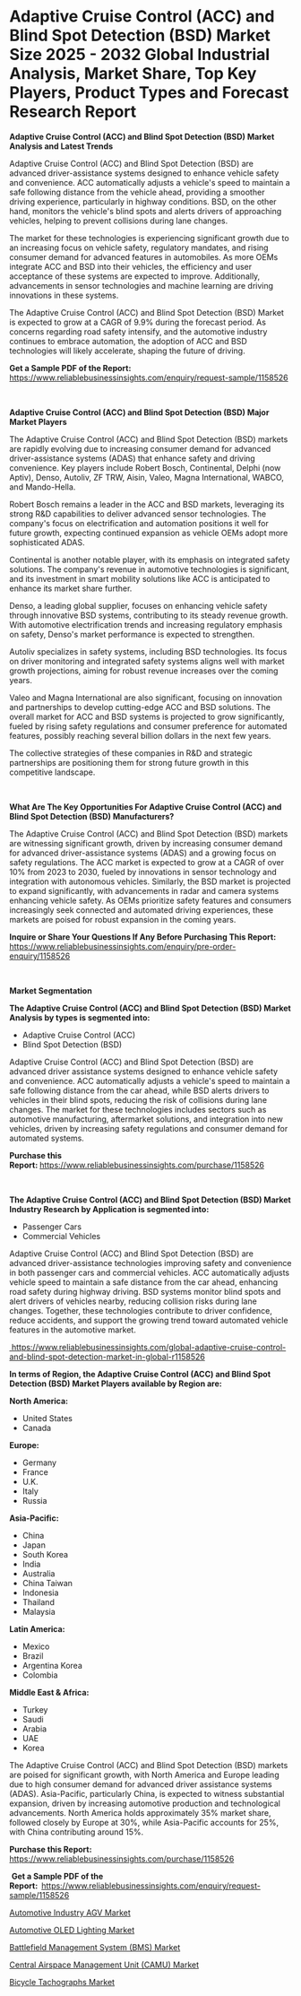 <p><h1>Adaptive Cruise Control (ACC) and Blind Spot Detection (BSD) Market Size 2025 - 2032 Global Industrial Analysis, Market Share, Top Key Players, Product Types and Forecast Research Report</h1></p><p><strong>Adaptive Cruise Control (ACC) and Blind Spot Detection (BSD) Market Analysis and Latest Trends</strong></p>
<p><p>Adaptive Cruise Control (ACC) and Blind Spot Detection (BSD) are advanced driver-assistance systems designed to enhance vehicle safety and convenience. ACC automatically adjusts a vehicle's speed to maintain a safe following distance from the vehicle ahead, providing a smoother driving experience, particularly in highway conditions. BSD, on the other hand, monitors the vehicle's blind spots and alerts drivers of approaching vehicles, helping to prevent collisions during lane changes.</p><p>The market for these technologies is experiencing significant growth due to an increasing focus on vehicle safety, regulatory mandates, and rising consumer demand for advanced features in automobiles. As more OEMs integrate ACC and BSD into their vehicles, the efficiency and user acceptance of these systems are expected to improve. Additionally, advancements in sensor technologies and machine learning are driving innovations in these systems.</p><p>The Adaptive Cruise Control (ACC) and Blind Spot Detection (BSD) Market is expected to grow at a CAGR of 9.9% during the forecast period. As concerns regarding road safety intensify, and the automotive industry continues to embrace automation, the adoption of ACC and BSD technologies will likely accelerate, shaping the future of driving.</p></p>
<p><strong>Get a Sample PDF of the Report:&nbsp;</strong> <a href="https://www.reliablebusinessinsights.com/enquiry/request-sample/1158526?utm_campaign=1837&utm_medium=2&utm_source=Github&utm_content=ia&utm_term=30032025&utm_id=adaptive-cruise-control-acc-and-blind-spot-detection-bsd">https://www.reliablebusinessinsights.com/enquiry/request-sample/1158526</a></p>
<p>&nbsp;</p>
<p><strong>Adaptive Cruise Control (ACC) and Blind Spot Detection (BSD) Major Market Players</strong></p>
<p><p>The Adaptive Cruise Control (ACC) and Blind Spot Detection (BSD) markets are rapidly evolving due to increasing consumer demand for advanced driver-assistance systems (ADAS) that enhance safety and driving convenience. Key players include Robert Bosch, Continental, Delphi (now Aptiv), Denso, Autoliv, ZF TRW, Aisin, Valeo, Magna International, WABCO, and Mando-Hella.</p><p>Robert Bosch remains a leader in the ACC and BSD markets, leveraging its strong R&D capabilities to deliver advanced sensor technologies. The company's focus on electrification and automation positions it well for future growth, expecting continued expansion as vehicle OEMs adopt more sophisticated ADAS.</p><p>Continental is another notable player, with its emphasis on integrated safety solutions. The company's revenue in automotive technologies is significant, and its investment in smart mobility solutions like ACC is anticipated to enhance its market share further.</p><p>Denso, a leading global supplier, focuses on enhancing vehicle safety through innovative BSD systems, contributing to its steady revenue growth. With automotive electrification trends and increasing regulatory emphasis on safety, Denso's market performance is expected to strengthen.</p><p>Autoliv specializes in safety systems, including BSD technologies. Its focus on driver monitoring and integrated safety systems aligns well with market growth projections, aiming for robust revenue increases over the coming years.</p><p>Valeo and Magna International are also significant, focusing on innovation and partnerships to develop cutting-edge ACC and BSD solutions. The overall market for ACC and BSD systems is projected to grow significantly, fueled by rising safety regulations and consumer preference for automated features, possibly reaching several billion dollars in the next few years. </p><p>The collective strategies of these companies in R&D and strategic partnerships are positioning them for strong future growth in this competitive landscape.</p></p>
<p>&nbsp;</p>
<p><strong>What Are The Key Opportunities For Adaptive Cruise Control (ACC) and Blind Spot Detection (BSD) Manufacturers?</strong></p>
<p><p>The Adaptive Cruise Control (ACC) and Blind Spot Detection (BSD) markets are witnessing significant growth, driven by increasing consumer demand for advanced driver-assistance systems (ADAS) and a growing focus on safety regulations. The ACC market is expected to grow at a CAGR of over 10% from 2023 to 2030, fueled by innovations in sensor technology and integration with autonomous vehicles. Similarly, the BSD market is projected to expand significantly, with advancements in radar and camera systems enhancing vehicle safety. As OEMs prioritize safety features and consumers increasingly seek connected and automated driving experiences, these markets are poised for robust expansion in the coming years.</p></p>
<p><strong>Inquire or Share Your Questions If Any Before Purchasing This Report:</strong> <a href="https://www.reliablebusinessinsights.com/enquiry/pre-order-enquiry/1158526?utm_campaign=1837&utm_medium=2&utm_source=Github&utm_content=ia&utm_term=30032025&utm_id=adaptive-cruise-control-acc-and-blind-spot-detection-bsd">https://www.reliablebusinessinsights.com/enquiry/pre-order-enquiry/1158526</a></p>
<p>&nbsp;</p>
<p><strong>Market Segmentation</strong></p>
<p><strong>The Adaptive Cruise Control (ACC) and Blind Spot Detection (BSD) Market Analysis by types is segmented into:</strong></p>
<p><ul><li>Adaptive Cruise Control (ACC)</li><li>Blind Spot Detection (BSD)</li></ul></p>
<p><p>Adaptive Cruise Control (ACC) and Blind Spot Detection (BSD) are advanced driver assistance systems designed to enhance vehicle safety and convenience. ACC automatically adjusts a vehicle's speed to maintain a safe following distance from the car ahead, while BSD alerts drivers to vehicles in their blind spots, reducing the risk of collisions during lane changes. The market for these technologies includes sectors such as automotive manufacturing, aftermarket solutions, and integration into new vehicles, driven by increasing safety regulations and consumer demand for automated systems.</p></p>
<p><strong>Purchase this Report:&nbsp;</strong><a href="https://www.reliablebusinessinsights.com/purchase/1158526?utm_campaign=1837&utm_medium=2&utm_source=Github&utm_content=ia&utm_term=30032025&utm_id=adaptive-cruise-control-acc-and-blind-spot-detection-bsd">https://www.reliablebusinessinsights.com/purchase/1158526</a></p>
<p>&nbsp;</p>
<p><strong>The Adaptive Cruise Control (ACC) and Blind Spot Detection (BSD) Market Industry Research by Application is segmented into:</strong></p>
<p><ul><li>Passenger Cars</li><li>Commercial Vehicles</li></ul></p>
<p><p>Adaptive Cruise Control (ACC) and Blind Spot Detection (BSD) are advanced driver-assistance technologies improving safety and convenience in both passenger cars and commercial vehicles. ACC automatically adjusts vehicle speed to maintain a safe distance from the car ahead, enhancing road safety during highway driving. BSD systems monitor blind spots and alert drivers of vehicles nearby, reducing collision risks during lane changes. Together, these technologies contribute to driver confidence, reduce accidents, and support the growing trend toward automated vehicle features in the automotive market.</p></p>
<p><a href="https://www.reliablebusinessinsights.com/global-adaptive-cruise-control-and-blind-spot-detection-market-in-global-r1158526?utm_campaign=1837&utm_medium=2&utm_source=Github&utm_content=ia&utm_term=30032025&utm_id=adaptive-cruise-control-acc-and-blind-spot-detection-bsd">&nbsp;https://www.reliablebusinessinsights.com/global-adaptive-cruise-control-and-blind-spot-detection-market-in-global-r1158526</a></p>
<p><strong>In terms of Region, the Adaptive Cruise Control (ACC) and Blind Spot Detection (BSD) Market Players available by Region are:</strong></p>
<p>
    <p> <strong> North America: </strong>
        <ul>
            <li>United States</li>
            <li>Canada</li>
        </ul>
        </p> 
    <p> <strong> Europe: </strong>
        <ul>
            <li>Germany</li>
            <li>France</li>
            <li>U.K.</li>
            <li>Italy</li>
            <li>Russia</li>
        </ul>
        </p> 
    <p> <strong> Asia-Pacific: </strong>
        <ul>
            <li>China</li>
            <li>Japan</li>
            <li>South Korea</li>
            <li>India</li>
            <li>Australia</li>
            <li>China Taiwan</li>
            <li>Indonesia</li>
            <li>Thailand</li>
            <li>Malaysia</li>
        </ul>
        </p> 
    <p> <strong> Latin America: </strong>
        <ul>
            <li>Mexico</li>
            <li>Brazil</li>
            <li>Argentina Korea</li>
            <li>Colombia</li>
        </ul>
        </p> 
    <p> <strong> Middle East & Africa: </strong>
        <ul>
            <li>Turkey</li>
            <li>Saudi</li>
            <li>Arabia</li>
            <li>UAE</li>
            <li>Korea</li>
        </ul>
    </p>
    </p>
<p><p>The Adaptive Cruise Control (ACC) and Blind Spot Detection (BSD) markets are poised for significant growth, with North America and Europe leading due to high consumer demand for advanced driver assistance systems (ADAS). Asia-Pacific, particularly China, is expected to witness substantial expansion, driven by increasing automotive production and technological advancements. North America holds approximately 35% market share, followed closely by Europe at 30%, while Asia-Pacific accounts for 25%, with China contributing around 15%.</p></p>
<p><strong>Purchase this Report: </strong><a href="https://www.reliablebusinessinsights.com/purchase/1158526?utm_campaign=1837&utm_medium=2&utm_source=Github&utm_content=ia&utm_term=30032025&utm_id=adaptive-cruise-control-acc-and-blind-spot-detection-bsd">https://www.reliablebusinessinsights.com/purchase/1158526</a></p>
<p>&nbsp;<strong>Get a Sample PDF of the Report:&nbsp;&nbsp;</strong><a href="https://www.reliablebusinessinsights.com/enquiry/request-sample/1158526?utm_campaign=1837&utm_medium=2&utm_source=Github&utm_content=ia&utm_term=30032025&utm_id=adaptive-cruise-control-acc-and-blind-spot-detection-bsd">https://www.reliablebusinessinsights.com/enquiry/request-sample/1158526</a></p>
<p><strong></strong></p>
<p><p><a href="https://github.com/mcveathuane2/Market-Research-Report-List-1/blob/main/automotive-industry-agv-market.md?utm_campaign=1837&utm_medium=2&utm_source=Github&utm_content=ia&utm_term=30032025&utm_id=adaptive-cruise-control-acc-and-blind-spot-detection-bsd">Automotive Industry AGV Market</a></p><p><a href="https://github.com/rakowpleetj1/Market-Research-Report-List-1/blob/main/automotive-oled-lighting-market.md?utm_campaign=1837&utm_medium=2&utm_source=Github&utm_content=ia&utm_term=30032025&utm_id=adaptive-cruise-control-acc-and-blind-spot-detection-bsd">Automotive OLED Lighting Market</a></p><p><a href="https://github.com/uripeachrii/Market-Research-Report-List-1/blob/main/battlefield-management-system-bms-market.md?utm_campaign=1837&utm_medium=2&utm_source=Github&utm_content=ia&utm_term=30032025&utm_id=adaptive-cruise-control-acc-and-blind-spot-detection-bsd">Battlefield Management System (BMS) Market</a></p><p><a href="https://github.com/laingragle95/Market-Research-Report-List-1/blob/main/central-airspace-management-unit-camu-market.md?utm_campaign=1837&utm_medium=2&utm_source=Github&utm_content=ia&utm_term=30032025&utm_id=adaptive-cruise-control-acc-and-blind-spot-detection-bsd">Central Airspace Management Unit (CAMU) Market</a></p><p><a href="https://github.com/buenayankobl/Market-Research-Report-List-1/blob/main/bicycle-tachographs-market.md?utm_campaign=1837&utm_medium=2&utm_source=Github&utm_content=ia&utm_term=30032025&utm_id=adaptive-cruise-control-acc-and-blind-spot-detection-bsd">Bicycle Tachographs Market</a></p></p>